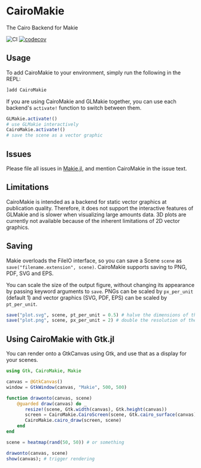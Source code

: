 # CairoMakie

The Cairo Backend for Makie

![CI](https://github.com/JuliaPlots/CairoMakie.jl/workflows/CI/badge.svg)
[![codecov](https://codecov.io/gh/JuliaPlots/CairoMakie.jl/branch/master/graph/badge.svg)](https://codecov.io/gh/JuliaPlots/CairoMakie.jl)

## Usage

To add CairoMakie to your environment, simply run the following in the REPL:

```julia
]add CairoMakie
```

If you are using CairoMakie and GLMakie together, you can use each backend's `activate!` function to switch between them.

```julia
GLMakie.activate!()
# use GLMakie interactively
CairoMakie.activate!()
# save the scene as a vector graphic
```

## Issues

Please file all issues in [Makie.jl](https://github.com/JuliaPlots/Makie.jl/issues/new), and mention CairoMakie in the issue text.

## Limitations

CairoMakie is intended as a backend for static vector graphics at publication quality. Therefore, it does not support the interactive features of GLMakie and is slower when visualizing large amounts data. 3D plots are currently not available because of the inherent limitations of 2D vector graphics.

## Saving

Makie overloads the FileIO interface, so you can save a Scene `scene` as `save("filename.extension", scene)`. CairoMakie supports saving to PNG, PDF, SVG and EPS.

You can scale the size of the output figure, without changing its appearance by passing keyword arguments to `save`. PNGs can be scaled by `px_per_unit` (default 1) and vector graphics (SVG, PDF, EPS) can be scaled by `pt_per_unit`.

```julia
save("plot.svg", scene, pt_per_unit = 0.5) # halve the dimensions of the resulting SVG
save("plot.png", scene, px_per_unit = 2) # double the resolution of the resulting PNG
```

## Using CairoMakie with Gtk.jl

You can render onto a GtkCanvas using Gtk, and use that as a display for your scenes.

```julia
using Gtk, CairoMakie, Makie

canvas = @GtkCanvas()
window = GtkWindow(canvas, "Makie", 500, 500)

function drawonto(canvas, scene)
    @guarded draw(canvas) do _
       resize!(scene, Gtk.width(canvas), Gtk.height(canvas))
       screen = CairoMakie.CairoScreen(scene, Gtk.cairo_surface(canvas), getgc(canvas), nothing)
       CairoMakie.cairo_draw(screen, scene)
    end
end

scene = heatmap(rand(50, 50)) # or something

drawonto(canvas, scene)
show(canvas); # trigger rendering
```
